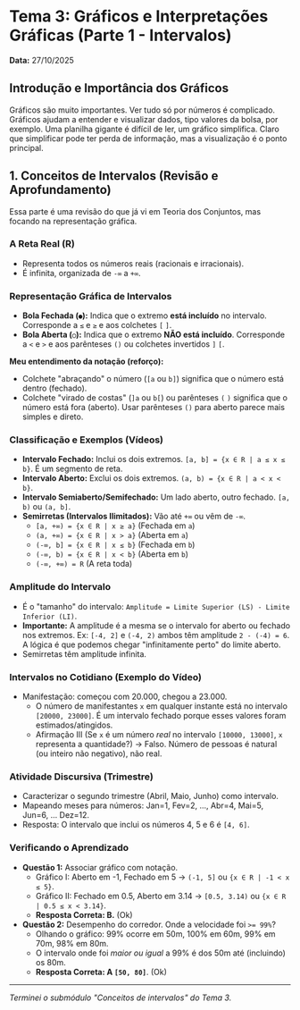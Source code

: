 # Tema 3: Gráficos e Interpretações Gráficas (Parte 1 - Intervalos)
**Data:** 27/10/2025

## Introdução e Importância dos Gráficos

Gráficos são muito importantes. Ver tudo só por números é complicado. Gráficos ajudam a entender e visualizar dados, tipo valores da bolsa, por exemplo. Uma planilha gigante é difícil de ler, um gráfico simplifica. Claro que simplificar pode ter perda de informação, mas a visualização é o ponto principal.

## 1. Conceitos de Intervalos (Revisão e Aprofundamento)

Essa parte é uma revisão do que já vi em Teoria dos Conjuntos, mas focando na representação gráfica.

### A Reta Real (R)
* Representa todos os números reais (racionais e irracionais).
* É infinita, organizada de `-∞` a `+∞`.

### Representação Gráfica de Intervalos
* **Bola Fechada (`●`):** Indica que o extremo **está incluído** no intervalo. Corresponde a `≤` e `≥` e aos colchetes `[` `]`.
* **Bola Aberta (`○`):** Indica que o extremo **NÃO está incluído**. Corresponde a `<` e `>` e aos parênteses `()` ou colchetes invertidos `]` `[`.

**Meu entendimento da notação (reforço):**
* Colchete "abraçando" o número (`[a` ou `b]`) significa que o número está dentro (fechado).
* Colchete "virado de costas" (`]a` ou `b[`) ou parênteses `(` `)` significa que o número está fora (aberto). Usar parênteses `()` para aberto parece mais simples e direto.

### Classificação e Exemplos (Vídeos)
* **Intervalo Fechado:** Inclui os dois extremos. `[a, b] = {x ∈ R | a ≤ x ≤ b}`. É um segmento de reta.
* **Intervalo Aberto:** Exclui os dois extremos. `(a, b) = {x ∈ R | a < x < b}`.
* **Intervalo Semiaberto/Semifechado:** Um lado aberto, outro fechado. `[a, b)` ou `(a, b]`.
* **Semirretas (Intervalos Ilimitados):** Vão até `+∞` ou vêm de `-∞`.
    * `[a, +∞) = {x ∈ R | x ≥ a}` (Fechada em `a`)
    * `(a, +∞) = {x ∈ R | x > a}` (Aberta em `a`)
    * `(-∞, b] = {x ∈ R | x ≤ b}` (Fechada em `b`)
    * `(-∞, b) = {x ∈ R | x < b}` (Aberta em `b`)
    * `(-∞, +∞) = R` (A reta toda)

### Amplitude do Intervalo
* É o "tamanho" do intervalo: `Amplitude = Limite Superior (LS) - Limite Inferior (LI)`.
* **Importante:** A amplitude é a mesma se o intervalo for aberto ou fechado nos extremos. Ex: `[-4, 2]` e `(-4, 2)` ambos têm amplitude `2 - (-4) = 6`. A lógica é que podemos chegar "infinitamente perto" do limite aberto.
* Semirretas têm amplitude infinita.

### Intervalos no Cotidiano (Exemplo do Vídeo)
* Manifestação: começou com 20.000, chegou a 23.000.
    * O número de manifestantes `x` em qualquer instante está no intervalo `[20000, 23000]`. É um intervalo fechado porque esses valores foram estimados/atingidos.
    * Afirmação III (Se `x` é um número *real* no intervalo `[10000, 13000]`, `x` representa a quantidade?) -> Falso. Número de pessoas é natural (ou inteiro não negativo), não real.

### Atividade Discursiva (Trimestre)
* Caracterizar o segundo trimestre (Abril, Maio, Junho) como intervalo.
* Mapeando meses para números: Jan=1, Fev=2, ..., Abr=4, Mai=5, Jun=6, ... Dez=12.
* Resposta: O intervalo que inclui os números 4, 5 e 6 é `[4, 6]`.

### Verificando o Aprendizado
* **Questão 1:** Associar gráfico com notação.
    * Gráfico I: Aberto em -1, Fechado em 5 -> `(-1, 5]` ou `{x ∈ R | -1 < x ≤ 5}`.
    * Gráfico II: Fechado em 0.5, Aberto em 3.14 -> `[0.5, 3.14)` ou `{x ∈ R | 0.5 ≤ x < 3.14}`.
    * **Resposta Correta: B.** (Ok)
* **Questão 2:** Desempenho do corredor. Onde a velocidade foi `>= 99%`?
    * Olhando o gráfico: 99% ocorre em 50m, 100% em 60m, 99% em 70m, 98% em 80m.
    * O intervalo onde foi *maior ou igual* a 99% é dos 50m até (incluindo) os 80m.
    * **Resposta Correta: A `[50, 80]`**. (Ok)

---
*Terminei o submódulo "Conceitos de intervalos" do Tema 3.*